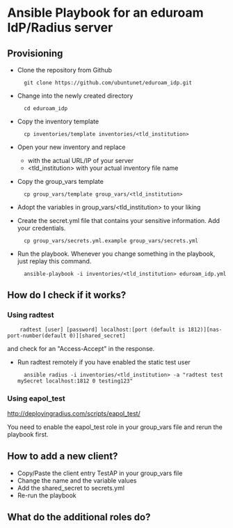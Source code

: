 # Ansible Playbook for an eduroam IdP/Radius server

## Provisioning

- Clone the repository from Github

        git clone https://github.com/ubuntunet/eduroam_idp.git

- Change into the newly created directory

        cd eduroam_idp

- Copy the inventory template


        cp inventories/template inventories/<tld_institution>


- Open your new inventory and replace 
  - <FQDN or IP> with the actual URL/IP of your server
  - <tld_institution> with your actual inventory file name

- Copy the group_vars template

        cp group_vars/template group_vars/<tld_institution>

- Adopt the variables in group_vars/<tld_institution> to your liking

- Create the secret.yml file that contains your sensitive information. Add your credentials.

        cp group_vars/secrets.yml.example group_vars/secrets.yml

- Run the playbook. Whenever you change something in the playbook, just replay this command.

        ansible-playbook -i inventories/<tld_institution> eduroam_idp.yml


## How do I check if it works?

### Using radtest

        radtest [user] [password] localhost:[port (default is 1812)][nas-port-number(default 0)][shared_secret]

and check for an "Access-Accept" in the response.

- Run radtest remotely if you have enabled the static test user

        ansible radius -i inventories/<tld_institution> -a "radtest test mySecret localhost:1812 0 testing123"

### Using eapol_test

http://deployingradius.com/scripts/eapol_test/

You need to enable the eapol_test role in your group_vars file and rerun the playbook first.


## How to add a new client?

- Copy/Paste the client entry TestAP in your group_vars file
- Change the name and the variable values
- Add the shared_secret to secrets.yml
- Re-run the playbook

## What do the additional roles do?
